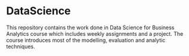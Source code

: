 # DataScience

This repository contains the work done in Data Science for Business Analytics course which includes weekly assignments and a project. The course introduces most of the modelling, evaluation and analytic techniques.
